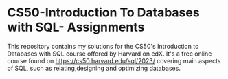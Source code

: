 # CS50-Introduction To Databases with SQL- Assignments
This repository contains my solutions for the CS50's Introduction to Databases with SQL course offered by Harvard on edX. It's a free online course found on https://cs50.harvard.edu/sql/2023/ covering main aspects of SQL, such as relating,designing and optimizing databases.
